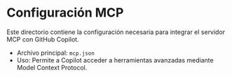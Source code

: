 # Configuración MCP

Este directorio contiene la configuración necesaria para integrar el servidor MCP con GitHub Copilot.

- Archivo principal: `mcp.json`
- Uso: Permite a Copilot acceder a herramientas avanzadas mediante Model Context Protocol.
